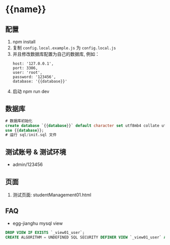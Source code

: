 # {{name}}

## 配置

1. npm install
2. 复制 `config.local.example.js` 为 `config.local.js`
3. 并且修改数据库配置为自己的数据库, 例如：
   ```
   host: '127.0.0.1',
   port: 3306,
   user: 'root',
   password: '123456',
   database: '{{database}}'
   ```
4. 启动 npm run dev
   
## 数据库

```sql
# 数据库初始化
create database `{{database}}` default character set utf8mb4 collate utf8mb4_bin;
use {{database}};
# 运行 sql/init.sql 文件
```

## 测试账号 & 测试环境

- admin/123456

## 页面

1. 测试页面: studentManagement01.html

## FAQ

- egg-jianghu mysql view
```sql
DROP VIEW IF EXISTS `_view01_user`;
CREATE ALGORITHM = UNDEFINED SQL SECURITY DEFINER VIEW `_view01_user` AS select * from `_user`;
```

